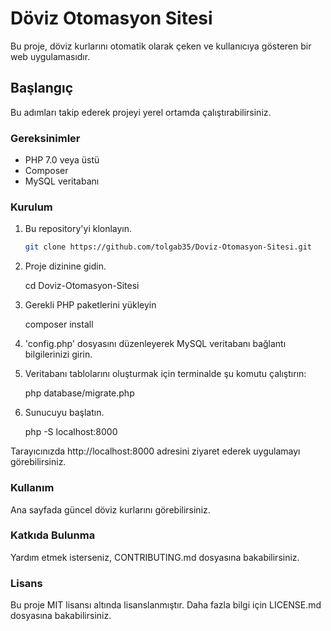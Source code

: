 # Döviz Otomasyon Sitesi

Bu proje, döviz kurlarını otomatik olarak çeken ve kullanıcıya gösteren bir web uygulamasıdır.

## Başlangıç

Bu adımları takip ederek projeyi yerel ortamda çalıştırabilirsiniz.

### Gereksinimler

- PHP 7.0 veya üstü
- Composer
- MySQL veritabanı

### Kurulum

1. Bu repository'yi klonlayın.

   ```sh
   git clone https://github.com/tolgab35/Doviz-Otomasyon-Sitesi.git

   ```

2. Proje dizinine gidin.

   cd Doviz-Otomasyon-Sitesi

3. Gerekli PHP paketlerini yükleyin

   composer install

4. 'config.php' dosyasını düzenleyerek MySQL veritabanı bağlantı bilgilerinizi girin.

5. Veritabanı tablolarını oluşturmak için terminalde şu komutu çalıştırın:

   php database/migrate.php

6. Sunucuyu başlatın.

   php -S localhost:8000

Tarayıcınızda http://localhost:8000 adresini ziyaret ederek uygulamayı görebilirsiniz.

### Kullanım

Ana sayfada güncel döviz kurlarını görebilirsiniz.

### Katkıda Bulunma

Yardım etmek isterseniz, CONTRIBUTING.md dosyasına bakabilirsiniz.

### Lisans

Bu proje MIT lisansı altında lisanslanmıştır. Daha fazla bilgi için LICENSE.md dosyasına bakabilirsiniz.
